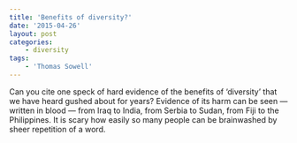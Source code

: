 ```yaml
---
title: 'Benefits of diversity?'
date: '2015-04-26'
layout: post
categories:
    - diversity
tags:
    - 'Thomas Sowell'
---
```


Can you cite one speck of hard evidence of the benefits of ‘diversity’ that we have heard gushed about for years? Evidence of its harm can be seen — written in blood — from Iraq to India, from Serbia to Sudan, from Fiji to the Philippines. It is scary how easily so many people can be brainwashed by sheer repetition of a word.